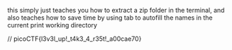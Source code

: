 this simply just teaches you how to extract a zip folder in the terminal, 
and also teaches how to save time by using tab to autofill the names in 
the current print working directory

// picoCTF{l3v3l_up!_t4k3_4_r35t!_a00cae70}
